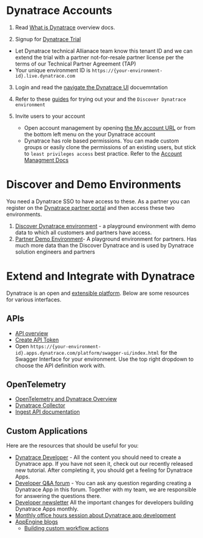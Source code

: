 # Dynatrace Accounts


1. Read [What is Dynatrace](https://docs.dynatrace.com/docs/get-started/what-is-dynatrace) overview docs. 

2. Signup for [Dynatrace Trial](https://www.dynatrace.com/trial) 
  * Let Dynatrace technical Allianace team know this tenant ID and we can extend the trial with a partner not-for-resale partner license per the terms of our Technical Partner Agreement (TAP)
  * Your unique environment ID is `https://{your-environment-id}.live.dynatrace.com`

3. Login and read the [navigate the Dynatrace UI](https://docs.dynatrace.com/docs/get-started/dynatrace-ui) docuemntation

4. Refer to these [guides](https://github.com/dynatrace-perfclinics/dynatrace-getting-started) for trying out your and the `Discover Dynatrace environment`
   
5. Invite users to your account
   * Open account management by opening [the My account URL](https://myaccount.dynatrace.com/accounts) or from the bottom left menu on the your Dynatrace account
   * Dynatrace has role based permissions.  You can made custom groups or easily clone the permissions of an existing users, but stick to `least privileges access` best practice.  Refer to the [Account Managment Docs](https://docs.dynatrace.com/docs/manage/account-management)

# Discover and Demo Environments 

You need a Dynatrace SSO to have access to these.  As a partner you can register on the [Dynatrace partner portal](https://partners.dynatrace.com) and then access these two environments.

1. [Discover Dynatrace environment](https://wkf10640.apps.dynatrace.com/) - a playground environment with demo data to which all customers and partners have access. 
2. [Partner Demo Environment](https://guu84124.apps.dynatrace.com/ui)- A playground environment for partners. Has much more data than the Discover Dynatrace and is used by Dynatrace solution engineers and partners

# Extend and Integrate with Dynatrace

Dynatrace is an open and [extensible platform](https://docs.dynatrace.com/docs/extend-dynatrace). Below are some resources for various interfaces.

## APIs

* [API overview](https://docs.dynatrace.com/docs/dynatrace-api/basics)
* [Create API Token](https://docs.dynatrace.com/docs/dynatrace-api/basics/dynatrace-api-authentication)
* Open `https://{your-environment-id}.apps.dynatrace.com/platform/swagger-ui/index.html` for the Swagger Interface for your environment.  Use the top right dropdown to choose the API definition work with. 

## OpenTelemetry 

* [OpenTelemetry and Dynatrace Overview](https://docs.dynatrace.com/docs/extend-dynatrace/opentelemetry)
* [Dynatrace Collector](https://docs.dynatrace.com/docs/extend-dynatrace/opentelemetry/collector)
* [Ingest API documentation](https://docs.dynatrace.com/docs/dynatrace-api/environment-api/opentelemetry)

## Custom Applications 

Here are the resources that should be useful for you:
* [Dynatrace Developer](https://developer.dynatrace.com/) - All the content you should need to create a Dynatrace app. If you have not seen it, check out our recently released new tutorial. After completing it, you should get a feeling for Dynatrace Apps.
* [Developer Q&A forum](https://community.dynatrace.com/t5/Developer-Q-A-Forum/bd-p/devs_qanda) - You can ask any question regarding creating a Dynatrace App in this forum. Together with my team, we are responsible for answering the questions there.
* [Developer newsletter](https://community.dynatrace.com/t5/Developer-Blog/bg-p/dev_blog) All the important changes for developers building Dynatrace Apps monthly.
* [Monthly office hours session about Dynatrace app development](https://community.dynatrace.com/t5/Events-and-webinars/eb-p/events?filter=includeUpcoming&depth=0&byPassHideMessagesFromListFilter=true&sort_by=occasionStartTime&include_upcoming=true)
* [AppEngine blogs](https://www.dynatrace.com/news/tag/appengine/)
  * [Building custom workflow actions](https://www.dynatrace.com/news/blog/build-custom-workflow-actions-dynatrace-app-toolkit/) 
  
